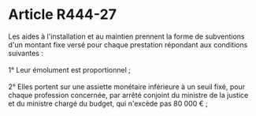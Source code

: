 # Article R444-27

<div align='left'>Les aides à l'installation et au maintien prennent la forme de subventions d'un montant fixe versé pour chaque prestation répondant aux conditions suivantes : <br/><br/> 1° Leur émolument est proportionnel ; <br/><br/> 2° Elles portent sur une assiette monétaire inférieure à un seuil fixé, pour chaque profession concernée, par arrêté conjoint du ministre de la justice et du ministre chargé du budget, qui n'excède pas 80 000 € ; <br/><br/><br/></div>